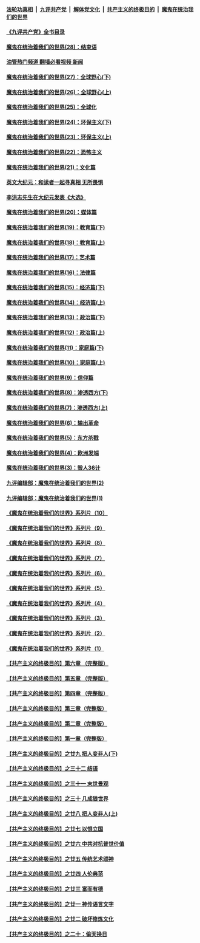 ####  [法轮功真相](../../../../basic/blob/master/README.md?t=04201601) &nbsp;|&nbsp; [九评共产党](../../../../9ping.md/blob/master/README.md?t=04201601) &nbsp;|&nbsp; [解体党文化](../../../../jtdwh.md/blob/master/README.md?t=04201601)  &nbsp;|&nbsp; [共产主义的终极目的](../../../../gczydzjmd.md/blob/master/README.md?t=04201601) &nbsp;|&nbsp; [魔鬼在统治我们的世界](../../../../mgztzwmdsj.md/blob/master/README.md?t=04201601) 

#### [《九评共产党》全书目录](../pages/nsc422/n13708085.md?t=04201601) 

#### [魔鬼在统治着我们的世界(28)：结束语](../pages/nsc422/n10936246.md?t=04201601) 

#### [油管热门频道 翻墙必看视频 新闻](http://78.141.244.201:81/youtube.html?04201601)

#### [魔鬼在统治着我们的世界(27)：全球野心(下)](../pages/nsc422/n10928319.md?t=04201601) 

#### [魔鬼在统治着我们的世界(26)：全球野心(上)](../pages/nsc422/n10900318.md?t=04201601) 

#### [魔鬼在统治着我们的世界(25)：全球化](../pages/nsc422/n10788205.md?t=04201601) 

#### [魔鬼在统治着我们的世界(24)：环保主义(下)](../pages/nsc422/n10695307.md?t=04201601) 

#### [魔鬼在统治着我们的世界(23)：环保主义(上)](../pages/nsc422/n10688613.md?t=04201601) 

#### [魔鬼在统治着我们的世界(22)：恐怖主义](../pages/nsc422/n10614727.md?t=04201601) 

#### [魔鬼在统治着我们的世界(21)：文化篇](../pages/nsc422/n10597706.md?t=04201601) 

#### [英文大纪元：和读者一起寻真相 无所畏惧](../pages/nsc422/n12542027.md?t=04201601) 

#### [李洪志先生在大纪元发表《大选》](../pages/nsc422/n12534746.md?t=04201601) 

#### [魔鬼在统治着我们的世界(20)：媒体篇](../pages/nsc422/n10586579.md?t=04201601) 

#### [魔鬼在统治着我们的世界(19)：教育篇(下)](../pages/nsc422/n10564808.md?t=04201601) 

#### [魔鬼在统治着我们的世界(18)：教育篇(上)](../pages/nsc422/n10526970.md?t=04201601) 

#### [魔鬼在统治着我们的世界(17)：艺术篇](../pages/nsc422/n10499093.md?t=04201601) 

#### [魔鬼在统治着我们的世界(16)：法律篇](../pages/nsc422/n10485969.md?t=04201601) 

#### [魔鬼在统治着我们的世界(15)：经济篇(下)](../pages/nsc422/n10469975.md?t=04201601) 

#### [魔鬼在统治着我们的世界(14)：经济篇(上)](../pages/nsc422/n10457370.md?t=04201601) 

#### [魔鬼在统治着我们的世界(13)：政治篇(下)](../pages/nsc422/n10448270.md?t=04201601) 

#### [魔鬼在统治着我们的世界(12)：政治篇(上)](../pages/nsc422/n10444576.md?t=04201601) 

#### [魔鬼在统治着我们的世界(11)：家庭篇(下)](../pages/nsc422/n10440961.md?t=04201601) 

#### [魔鬼在统治着我们的世界(10)：家庭篇(上)](../pages/nsc422/n10435448.md?t=04201601) 

#### [魔鬼在统治着我们的世界(9)：信仰篇](../pages/nsc422/n10432159.md?t=04201601) 

#### [魔鬼在统治着我们的世界(8)：渗透西方(下)](../pages/nsc422/n10429603.md?t=04201601) 

#### [魔鬼在统治着我们的世界(7)：渗透西方(上)](../pages/nsc422/n10426013.md?t=04201601) 

#### [魔鬼在统治着我们的世界(6)：输出革命](../pages/nsc422/n10421536.md?t=04201601) 

#### [魔鬼在统治着我们的世界(5)：东方杀戮](../pages/nsc422/n10417707.md?t=04201601) 

#### [魔鬼在统治着我们的世界(4)：欧洲发端](../pages/nsc422/n10414890.md?t=04201601) 

#### [魔鬼在统治着我们的世界(3)：毁人36计](../pages/nsc422/n10411583.md?t=04201601) 

#### [九评编辑部：魔鬼在统治着我们的世界(2)](../pages/nsc422/n10410036.md?t=04201601) 

#### [九评编辑部：魔鬼在统治着我们的世界(1)](../pages/nsc422/n10406825.md?t=04201601) 

#### [《魔鬼在统治着我们的世界》系列片（10）](../pages/nsc422/n12292670.md?t=04201601) 

#### [《魔鬼在统治着我们的世界》系列片（9）](../pages/nsc422/n12290859.md?t=04201601) 

#### [《魔鬼在统治着我们的世界》系列片（8）](../pages/nsc422/n12287445.md?t=04201601) 

#### [《魔鬼在统治着我们的世界》系列片（7）](../pages/nsc422/n12283425.md?t=04201601) 

#### [《魔鬼在统治着我们的世界》系列片（6）](../pages/nsc422/n12282314.md?t=04201601) 

#### [《魔鬼在统治着我们的世界》系列片（5）](../pages/nsc422/n12281419.md?t=04201601) 

#### [《魔鬼在统治着我们的世界》系列片（4）](../pages/nsc422/n12274024.md?t=04201601) 

#### [《魔鬼在统治着我们的世界》系列片（3）](../pages/nsc422/n12271322.md?t=04201601) 

#### [《魔鬼在统治着我们的世界》系列片（2）](../pages/nsc422/n12269049.md?t=04201601) 

#### [《魔鬼在统治着我们的世界》系列片（1）](../pages/nsc422/n12267575.md?t=04201601) 

#### [【共产主义的终极目的】第六章 （完整版）](../pages/nsc422/n11428913.md?t=04201601) 

#### [【共产主义的终极目的】第五章 （完整版）](../pages/nsc422/n11428912.md?t=04201601) 

#### [【共产主义的终极目的】第四章 （完整版）](../pages/nsc422/n11428907.md?t=04201601) 

#### [【共产主义的终极目的】第三章（完整版）](../pages/nsc422/n11428848.md?t=04201601) 

#### [【共产主义的终极目的】第二章（完整版）](../pages/nsc422/n11428831.md?t=04201601) 

#### [【共产主义的终极目的】第一章（完整版）](../pages/nsc422/n11417651.md?t=04201601) 

#### [【共产主义的终极目的】之廿九 把人变非人(下)](../pages/nsc422/n11344140.md?t=04201601) 

#### [【共产主义的终极目的】之三十二 结语](../pages/nsc422/n11360535.md?t=04201601) 

#### [【共产主义的终极目的】之三十一 末世景观](../pages/nsc422/n11351129.md?t=04201601) 

#### [【共产主义的终极目的】之三十 几成狼世界](../pages/nsc422/n11348280.md?t=04201601) 

#### [【共产主义的终极目的】之廿八 把人变非人(上)](../pages/nsc422/n11340492.md?t=04201601) 

#### [【共产主义的终极目的】之廿七 以恨立国](../pages/nsc422/n11336944.md?t=04201601) 

#### [【共产主义的终极目的】之廿六 中共对抗普世价值](../pages/nsc422/n11324785.md?t=04201601) 

#### [【共产主义的终极目的】之廿五 传统艺术颂神](../pages/nsc422/n11296396.md?t=04201601) 

#### [【共产主义的终极目的】之廿四 人伦典范](../pages/nsc422/n11296397.md?t=04201601) 

#### [【共产主义的终极目的】之廿三 富而有德](../pages/nsc422/n11283598.md?t=04201601) 

#### [【共产主义的终极目的】之廿一 神传语言文字](../pages/nsc422/n11263265.md?t=04201601) 

#### [【共产主义的终极目的】之廿二 破坏修炼文化](../pages/nsc422/n11245728.md?t=04201601) 

#### [【共产主义的终极目的】之二十：偷天换日](../pages/nsc422/n11238846.md?t=04201601) 

<img src='http://gfw-breaker.win/goodnews/indexes/nsc422.md' width='0px' height='0px'/>
